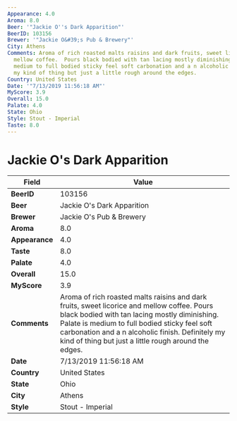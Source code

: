 ```yaml
---
Appearance: 4.0
Aroma: 8.0
Beer: '"Jackie O''s Dark Apparition"'
BeerID: 103156
Brewer: '"Jackie O&#39;s Pub & Brewery"'
City: Athens
Comments: Aroma of rich roasted malts raisins and dark fruits, sweet licorice and
  mellow coffee.  Pours black bodied with tan lacing mostly diminishing. Palate is
  medium to full bodied sticky feel soft carbonation and a n alcoholic finish. Definitely
  my kind of thing but just a little rough around the edges.
Country: United States
Date: '"7/13/2019 11:56:18 AM"'
MyScore: 3.9
Overall: 15.0
Palate: 4.0
State: Ohio
Style: Stout - Imperial
Taste: 8.0
---
```


# Jackie O's Dark Apparition

| Field         | Value |
|---------------|-------|
| **BeerID** | 103156 |
| **Beer** | Jackie O's Dark Apparition |
| **Brewer** | Jackie O&#39;s Pub & Brewery |
| **Aroma** | 8.0 |
| **Appearance** | 4.0 |
| **Taste** | 8.0 |
| **Palate** | 4.0 |
| **Overall** | 15.0 |
| **MyScore** | 3.9 |
| **Comments** | Aroma of rich roasted malts raisins and dark fruits, sweet licorice and mellow coffee.  Pours black bodied with tan lacing mostly diminishing. Palate is medium to full bodied sticky feel soft carbonation and a n alcoholic finish. Definitely my kind of thing but just a little rough around the edges. |
| **Date** | 7/13/2019 11:56:18 AM |
| **Country** | United States |
| **State** | Ohio |
| **City** | Athens |
| **Style** | Stout - Imperial |
